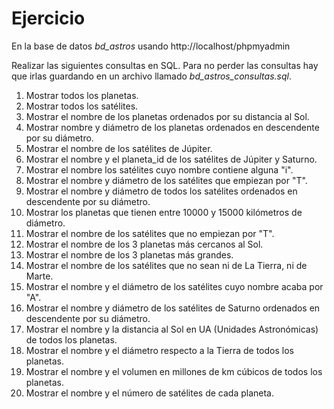 Ejercicio
=========

En la base de datos *bd_astros* usando http://localhost/phpmyadmin

Realizar las siguientes consultas en SQL. Para no perder las consultas hay que irlas guardando en un archivo llamado *bd_astros_consultas.sql*.

  1. Mostrar todos los planetas.
  2. Mostrar todos los satélites.
  3. Mostrar el nombre de los planetas ordenados por su distancia al Sol.
  4. Mostrar nombre y diámetro de los planetas ordenados en descendente por su diámetro.
  5. Mostrar el nombre de los satélites de Júpiter.
  6. Mostrar el nombre y el planeta_id de los satélites de Júpiter y Saturno.
  7. Mostrar el nombre los satélites cuyo nombre contiene alguna "i".
  8. Mostrar el nombre y diámetro de los satélites que empiezan por "T".
  9. Mostrar el nombre y diámetro de todos los satélites ordenados en descendente por su diámetro.
  10. Mostrar los planetas que tienen entre 10000 y 15000 kilómetros de diámetro.
  11. Mostrar el nombre de los satélites que no empiezan por "T".
  12. Mostrar el nombre de los 3 planetas más cercanos al Sol.
  13. Mostrar el nombre de los 3 planetas más grandes.
  14. Mostrar el nombre de los satélites que no sean ni de La Tierra, ni de Marte.
  15. Mostrar el nombre y el diámetro de los satélites cuyo nombre acaba por "A".
  16. Mostrar el nombre y diámetro de los satélites de Saturno ordenados en descendente por su diámetro.
  17. Mostrar el nombre y la distancia al Sol en UA (Unidades Astronómicas) de todos los planetas.
  18. Mostrar el nombre y el diámetro respecto a la Tierra de todos los planetas.
  19. Mostrar el nombre y el volumen en millones de km cúbicos de todos los planetas.
  20. Mostrar el nombre y el número de satélites de cada planeta.
